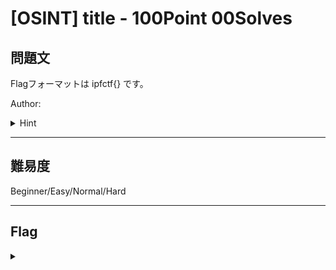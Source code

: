 # [OSINT] title - 100Point 00Solves

## 問題文 

Flagフォーマットは ipfctf{} です。

Author:

<details><summary>Hint</summary>

</details>

---

## 難易度

Beginner/Easy/Normal/Hard

---

## Flag
<details><summary></summary>

```
ipfctf{}
```

</details>
